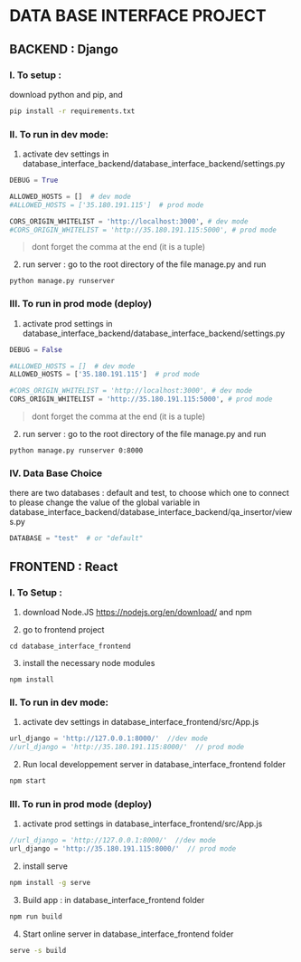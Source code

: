 # DATA BASE INTERFACE PROJECT

## BACKEND : Django
### I. To setup : 

download python and pip, and 

``` bash
pip install -r requirements.txt
```

### II. To run in dev mode:
1. activate dev settings in database_interface_backend/database_interface_backend/settings.py

```python
DEBUG = True

ALLOWED_HOSTS = []  # dev mode
#ALLOWED_HOSTS = ['35.180.191.115']  # prod mode

CORS_ORIGIN_WHITELIST = 'http://localhost:3000', # dev mode 
#CORS_ORIGIN_WHITELIST = 'http://35.180.191.115:5000', # prod mode
```
> dont forget the comma at the end (it is a tuple)

2. run server : go to the root directory of the file manage.py and run 
```
python manage.py runserver
```

### III. To run in prod mode (deploy)
1. activate prod settings in database_interface_backend/database_interface_backend/settings.py

```python
DEBUG = False

#ALLOWED_HOSTS = []  # dev mode
ALLOWED_HOSTS = ['35.180.191.115']  # prod mode

#CORS_ORIGIN_WHITELIST = 'http://localhost:3000', # dev mode 
CORS_ORIGIN_WHITELIST = 'http://35.180.191.115:5000', # prod mode
```
> dont forget the comma at the end (it is a tuple)

2. run server : go to the root directory of the file manage.py and run 
```
python manage.py runserver 0:8000
```

### IV. Data Base Choice
there are two databases : default and test, to choose which one to connect to please change the value of the global variable in database_interface_backend/database_interface_backend/qa_insertor/views.py

``` python
DATABASE = "test"  # or "default"
```

## FRONTEND : React

### I. To Setup : 
1. download Node.JS https://nodejs.org/en/download/ and npm

2. go to frontend project
```
cd database_interface_frontend
```

3. install the necessary node modules
```
npm install
```

### II. To run in dev mode:
1. activate dev settings in database_interface_frontend/src/App.js

```javascript
url_django = 'http://127.0.0.1:8000/'  //dev mode
//url_django = 'http://35.180.191.115:8000/'  // prod mode
```

2. Run local developpement server in database_interface_frontend folder
``` bash
npm start
```

### III. To run in prod mode (deploy)
1. activate prod settings in database_interface_frontend/src/App.js

```javascript
//url_django = 'http://127.0.0.1:8000/'  //dev mode
url_django = 'http://35.180.191.115:8000/'  // prod mode
```

2. install serve 
```bash
npm install -g serve
```

3. Build app : in database_interface_frontend folder
```bash
npm run build
```

4. Start online server in database_interface_frontend folder
```bash
serve -s build
```



